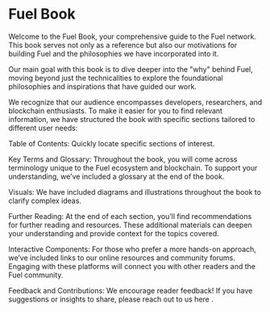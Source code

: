 # Fuel Book

Welcome to the Fuel Book, your comprehensive guide to the Fuel network. This book serves not only as a reference but also our motivations for building Fuel and the philosophies we have incorporated into it.

Our main goal with this book is to dive deeper into the "why" behind Fuel, moving beyond just the technicalities to explore the foundational philosophies and inspirations that have guided our work.

We recognize that our audience encompasses developers, researchers, and blockchain enthusiasts. To make it easier for you to find relevant information, we have structured the book with specific sections tailored to different user needs:

Table of Contents: Quickly locate specific sections of interest. 

Key Terms and Glossary: Throughout the book, you will come across terminology unique to the Fuel ecosystem and blockchain. To support your understanding, we’ve included a glossary at the end of the book.

Visuals: We have included diagrams and illustrations throughout the book to clarify complex ideas.

Further Reading: At the end of each section, you’ll find recommendations for further reading and resources. These additional materials can deepen your understanding and provide context for the topics covered.

Interactive Components: For those who prefer a more hands-on approach, we’ve included links to our online resources and community forums. Engaging with these platforms will connect you with other readers and the Fuel community.

Feedback and Contributions: We encourage reader feedback! If you have suggestions or insights to share, please reach out to us here <insert link>.